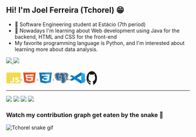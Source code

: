 ## Hi! I'm Joel Ferreira (Tchorel) 😁

* :school_satchel: Software Engineering student at Estácio (7th period) 
* 📘 Nowadays I'm learning about Web development using Java for the backend, HTML and CSS for the front-end
* My favorite programming language is Python, and I'm interested about learning more about data analysis.

<div>
  <a href="https://github.com/Tchorel">
  <img height="180em" src="https://github-readme-stats.vercel.app/api?username=Tchorel&show_icons=true&theme=tokyonight&include_all_commits=true&count_private=true"/>
  <img height="180em" src="https://github-readme-stats.vercel.app/api/top-langs/?username=Tchorel&layout=compact&langs_count=6&theme=tokyonight"/>
</div>
 
<div style="display: inline_block"><br>
  <img align="center" alt="Js" height="30" width="40" src="https://raw.githubusercontent.com/devicons/devicon/master/icons/javascript/javascript-plain.svg">
  <img align="center" alt="HTML" height="30" width="40" src="https://raw.githubusercontent.com/devicons/devicon/master/icons/html5/html5-original.svg">
  <img align="center" alt="CSS" height="30" width="40" src="https://raw.githubusercontent.com/devicons/devicon/master/icons/css3/css3-original.svg">
  <img align="center" alt="PostegreSql" height="30" width="40" src="https://raw.githubusercontent.com/devicons/devicon/master/icons/postgresql/postgresql-original.svg"> 
  <img align="center" alt="Visual Studio Code" height="30" width="40" src="https://raw.githubusercontent.com/devicons/devicon/master/icons/vscode/vscode-original.svg"> 
  <img align="center" alt="Git" height="40" width="30" src="https://raw.githubusercontent.com/devicons/devicon/master/icons/github/github-original.svg">
</div>

<hr>
 
<div>
  <a href="https://instagram.com/Tchorel" target="_blank"><img src="https://img.shields.io/badge/-Instagram-%23E4405F?style=for-the-badge&logo=instagram&logoColor=white" target="_blank"></a>
 <a href="https://discord.com/channels/386359116399902720/386359116399902723" target="_blank"><img src="https://img.shields.io/badge/Discord-7289DA?style=for-the-badge&logo=discord&logoColor=white" target="_blank"></a> 
  <a href = "mailto:joeljunio54@gmail.com"><img src="https://img.shields.io/badge/-Gmail-%23333?style=for-the-badge&logo=gmail&logoColor=white" target="_blank"></a>
  <a href="https://www.linkedin.com/in/joel--ferreira/" target="_blank"><img src="https://img.shields.io/badge/-LinkedIn-%230077B5?style=for-the-badge&logo=linkedin&logoColor=white" target="_blank"></a> 
</div>
  
### Watch my contribution graph get eaten by the snake 🐍

![Tchorel snake gif](https://github.com/Tchorel/Tchorel/blob/output/github-contribution-grid-snake.svg)
